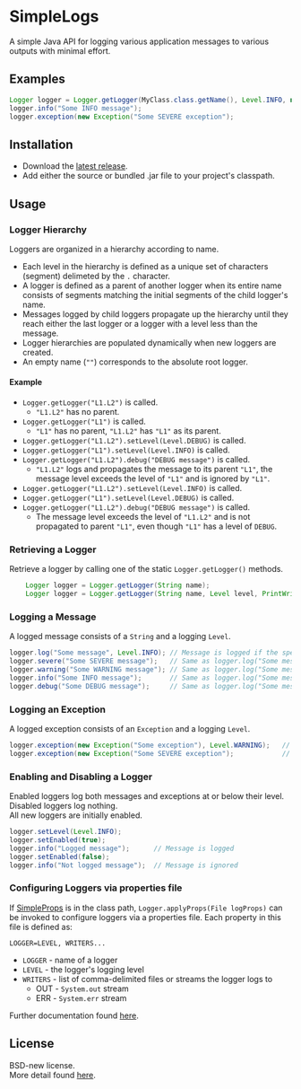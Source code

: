 # SimpleLogs
A simple Java API for logging various application messages to various outputs with minimal effort.

## Examples
```java
Logger logger = Logger.getLogger(MyClass.class.getName(), Level.INFO, new PrintWriter("error.log");
logger.info("Some INFO message");
logger.exception(new Exception("Some SEVERE exception");
```

## Installation
* Download the [latest release](https://github.com/kkorolyov/SimpleLogs/releases/latest).
* Add either the source or bundled .jar file to your project's classpath.

## Usage
### Logger Hierarchy
Loggers are organized in a hierarchy according to name.
* Each level in the hierarchy is defined as a unique set of characters (segment) delimeted by the `.` character.
* A logger is defined as a parent of another logger when its entire name consists of segments matching the initial segments of the child logger's name.
* Messages logged by child loggers propagate up the hierarchy until they reach either the last logger or a logger with a level less than the message.
* Logger hierarchies are populated dynamically when new loggers are created.
* An empty name (`""`) corresponds to the absolute root logger.

#### Example
* `Logger.getLogger("L1.L2")` is called.
	* `"L1.L2"` has no parent.
* `Logger.getLogger("L1")` is called.
	* `"L1"` has no parent, `"L1.L2"` has `"L1"` as its parent.
* `Logger.getLogger("L1.L2").setLevel(Level.DEBUG)` is called.
* `Logger.getLogger("L1").setLevel(Level.INFO)` is called.
* `Logger.getLogger("L1.L2").debug("DEBUG message")` is called.
	* `"L1.L2"` logs and propagates the message to its parent `"L1"`, the message level exceeds the level of `"L1"` and is ignored by `"L1"`.
* `Logger.getLogger("L1.L2").setLevel(Level.INFO)` is called.
* `Logger.getLogger("L1").setLevel(Level.DEBUG)` is called.
* `Logger.getLogger("L1.L2").debug("DEBUG message")` is called.
	* The message level exceeds the level of `"L1.L2"` and is not propagated to parent `"L1"`, even though `"L1"` has a level of `DEBUG`.  

### Retrieving a Logger
Retrieve a logger by calling one of the static `Logger.getLogger()` methods.
```java
	Logger logger = Logger.getLogger(String name);
	Logger logger = Logger.getLogger(String name, Level level, PrintWriter... writers);
```

### Logging a Message
A logged message consists of a `String` and a logging `Level`.
```java
logger.log("Some message", Level.INFO);	// Message is logged if the specified level is less than or equal to the logger's level
logger.severe("Some SEVERE message");	// Same as logger.log("Some message", Level.SEVERE)
logger.warning("Some WARNING message");	// Same as logger.log("Some message", Level.WARNING)
logger.info("Some INFO message");		// Same as logger.log("Some message", Level.INFO)
logger.debug("Some DEBUG message");		// Same as logger.log("Some message", Level.DEBUG)
```

### Logging an Exception
A logged exception consists of an `Exception` and a logging `Level`.
```java
logger.exception(new Exception("Some exception"), Level.WARNING);	// Exception is logged if the specified level is less than or equal to the logger's level
logger.exception(new Exception("Some SEVERE exception");			// Same as logger.exception(new Exception("Some exception"), Level.SEVERE)
```

### Enabling and Disabling a Logger
Enabled loggers log both messages and exceptions at or below their level.  
Disabled loggers log nothing.  
All new loggers are initially enabled.
```java
logger.setLevel(Level.INFO);
logger.setEnabled(true);
logger.info("Logged message");		// Message is logged
logger.setEnabled(false);
logger.info("Not logged message");	// Message is ignored
```

### Configuring Loggers via properties file
If [SimpleProps](https://github.com/kkorolyov/SimpleProps) is in the class path, `Logger.applyProps(File logProps)` can be invoked to configure loggers via a properties file.
Each property in this file is defined as:

`LOGGER=LEVEL, WRITERS...`
* `LOGGER` - name of a logger
* `LEVEL` - the logger's logging level
* `WRITERS` - list of comma-delimited files or streams the logger logs to
	* OUT - `System.out` stream
	* ERR - `System.err` stream

Further documentation found [here](https://kkorolyov.github.io/SimpleLogs).

## License
BSD-new license.  
More detail found [here](LICENSE).
